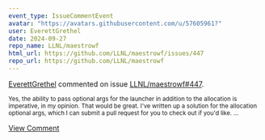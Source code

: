 ```yaml
---
event_type: IssueCommentEvent
avatar: "https://avatars.githubusercontent.com/u/57605961?"
user: EverettGrethel
date: 2024-09-27
repo_name: LLNL/maestrowf
html_url: https://github.com/LLNL/maestrowf/issues/447
repo_url: https://github.com/LLNL/maestrowf
---
```


<a href='https://github.com/EverettGrethel' target='_blank'>EverettGrethel</a> commented on issue <a href='https://github.com/LLNL/maestrowf/issues/447' target='_blank'>LLNL/maestrowf#447</a>.

<small>Yes, the ability to pass optional args for the launcher in addition to the allocation is imperative, in my opinion. That would be great. I've written up a solution for the allocation optional args, which I can submit a pull request for you to check out if you'd like. ...</small>

<a href='https://github.com/LLNL/maestrowf/issues/447' target='_blank'>View Comment</a>